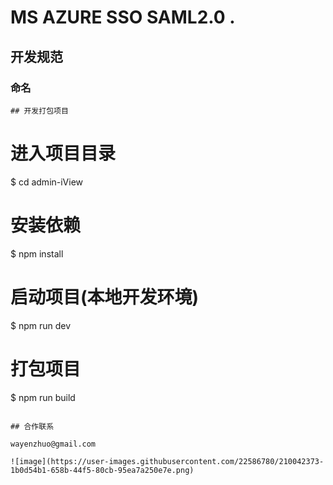 # MS AZURE SSO SAML2.0 .

## 开发规范

### 命名

~~~
## 开发打包项目
~~~
# 进入项目目录
$ cd admin-iView

# 安装依赖
$ npm install

# 启动项目(本地开发环境)
$ npm run dev

# 打包项目
$ npm run build
~~~

## 合作联系

wayenzhuo@gmail.com

![image](https://user-images.githubusercontent.com/22586780/210042373-1b0d54b1-658b-44f5-80cb-95ea7a250e7e.png)


